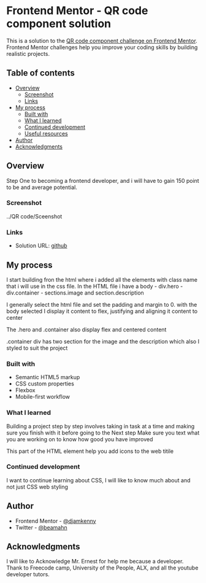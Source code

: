 # Frontend Mentor - QR code component solution

This is a solution to the [QR code component challenge on Frontend Mentor](https://www.frontendmentor.io/challenges/qr-code-component-iux_sIO_H). Frontend Mentor challenges help you improve your coding skills by building realistic projects. 

## Table of contents

- [Overview](#overview)
  - [Screenshot](#screenshot)
  - [Links](#links)
- [My process](#my-process)
  - [Built with](#built-with)
  - [What I learned](#what-i-learned)
  - [Continued development](#continued-development)
  - [Useful resources](#useful-resources)
- [Author](#author)
- [Acknowledgments](#acknowledgments)


## Overview

Step One to becoming a frontend developer, and i will have to gain 150 point to be and average potential.

### Screenshot
../QR code/Sceenshot

### Links

- Solution URL: [github](https://your-solution-url.com)

## My process

I start building fron the html where i added all the elements with class name that i will use in the css file.
In the HTML file i have a body - div.hero - div.container - sections.image and section.description

I generally select the html file and set the padding and margin to 0.
with the body selected I display it content to flex, justifying and aligning it content to center

The .hero and .container also display flex and centered content

.container div has two section for the image and the description which also I styled to suit the project

### Built with

- Semantic HTML5 markup
- CSS custom properties
- Flexbox
- Mobile-first workflow


### What I learned

Building a project step by step involves taking in task at a time and making sure you finish with it before going to the Next step
Make sure you text what you are working on to know how good you have improved

This part of the HTML element help you add icons to the web titile
<link rel="icon" type="image/x-icon" href="/images/favicon.ico">

### Continued development

I want to continue learning about CSS, I will like to know much about and not just CSS web styling


## Author

- Frontend Mentor - [@djamkenny](https://www.frontendmentor.io/profile/djamkenny)
- Twitter - [@beamahn](https://www.twitter.com/beamahn)


## Acknowledgments

I will like to Acknowledge Mr. Ernest for help me because a developer.
Thank to Freecode camp, University of the People, ALX, and all the youtube developer tutors.
